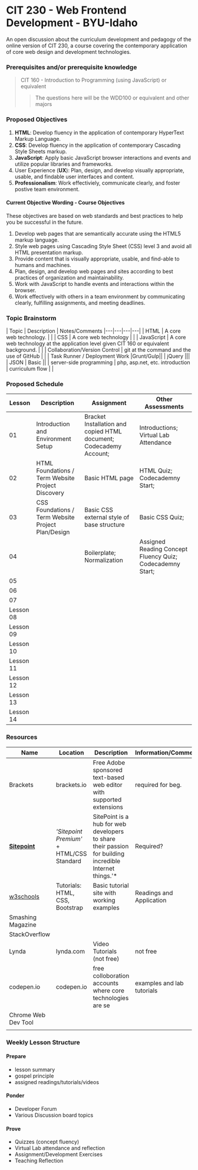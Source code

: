 # CIT 230 - Web Frontend Development - BYU-Idaho
An open discussion about the curriculum development and pedagogy of the online version of CIT 230, a course covering the contemporary application of core web design and development technologies.
### Prerequisites and/or prerequisite knowledge
> CIT 160 - Introduction to Programming (using JavaScript) or equivalent
>> The questions here will be the WDD100 or equivalent and other majors

### Proposed Objectives
1. __HTML__: Develop fluency in the application of contemporary HyperText Markup Language.
2. __CSS__: Develop fluency in the application of contemporary Cascading Style Sheets markup.
3. __JavaScript__: Apply basic JavaScript browser interactions and events and utilize popular libraries and frameworks.
4. User Experience (__UX__): Plan, design, and develop visually appropriate, usable, and findable user interfaces and content.
5. __Professionalism__: Work effectiviely, communicate clearly, and foster postive team environment.

#### Current Objective Wording - Course Objectives
These objectives are based on web standards and best practices to help you be successful in the future.

1. Develop web pages that are semantically accurate using the HTML5 markup language.
2. Style web pages using Cascading Style Sheet (CSS) level 3 and avoid all HTML presentation markup.
3. Provide content that is visually appropriate, usable, and find-able to humans and machines.
4. Plan, design, and develop web pages and sites according to best practices of organization and maintainability.
5. Work with JavaScript to handle events and interactions within the browser.
6. Work effectively with others in a team environment by communicating clearly, fulfilling assignments, and meeting deadlines.

### Topic Brainstorm
| Topic | Description | Notes/Comments
|---|---|---|---|
| HTML | A core web technology. |  |
| CSS | A core web technology |  | 
| JavaScript | A core web technology at the application level given CIT 160 or equivalent background. |  |
| Collaboration/Version Control | git at the command and the use of GitHub | |
| Task Runner / Deployment Work |Grunt/Gulp||
| jQuery |||
| JSON | Basic  ||
| server-side programming | php, asp.net, etc. introduction | curriculum flow | |


### Proposed Schedule

| Lesson | Description | Assignment | Other Assessments |
|---|---|---|---|
| 01 | Introduction and Environment Setup | Bracket Installation and copied HTML document; Codecademy Account;   | Introductions; Virtual Lab Attendance |
| 02 | HTML Foundations / Term Website Project Discovery | Basic HTML page | HTML Quiz; Codecademny Start;  |
| 03 | CSS Foundations / Term Website Project Plan/Design | Basic CSS external style of base structure | Basic CSS Quiz; |
| 04 |  | Boilerplate; Normalization | Assigned Reading Concept Fluency Quiz; Codecademny Start;  |
| 05 |  |  |   |
| 06 |  |  |   |
| 07 |  |  |   |
| Lesson 08 |  |  |   |
| Lesson 09 |  |  |   |
| Lesson 10 |  |  |   |
| Lesson 11 |  |  |   |
| Lesson 12 |  |  |   |
| Lesson 13 |  |  |   |
| Lesson 14 |  |  |   |

### Resources
| Name | Location | Description | Information/Comments |
|---|---|---|---|
| Brackets | brackets.io | Free Adobe sponsored text-based web editor with supported extensions | required for beg. |
| __[Sitepoint](https://www.sitepoint.com/premium/paths/build-a-website)__ | *'Sitepoint Premium'* + HTML/CSS Standard | SitePoint is a hub for web developers to share their passion for building incredible Internet things.'*  | Required? |
| [w3schools](https://w3schools.com) | Tutorials: HTML, CSS, Bootstrap | Basic tutorial site with working examples | Readings and Application |
| Smashing Magazine | | | |
| StackOverflow | | | |
| Lynda | lynda.com | Video Tutorials (not free) | not free |
| codepen.io | codepen.io | free colloboration accounts where core technologies are se| examples and lab tutorials |
| Chrome Web Dev Tool | | | |
| | | | |

### Weekly Lesson Structure

#### Prepare
- lesson summary
- gospel principle
- assigned readings/tutorials/videos
#### Ponder
- Developer Forum
- Various Discussion board topics
#### Prove
- Quizzes (concept fluency)
- Virtual Lab attendance and reflection
- Assignment/Development Exercises
- Teaching Reflection

